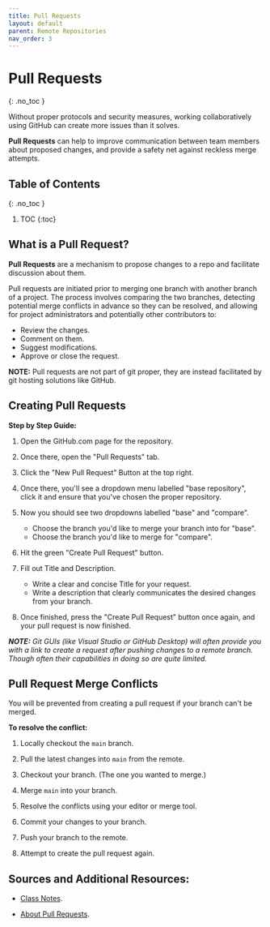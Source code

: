 ```yaml
---
title: Pull Requests
layout: default
parent: Remote Repositories
nav_order: 3
---
```


<!-- prettier-ignore-start -->

# Pull Requests
{: .no_toc }

Without proper protocols and security measures, working collaboratively using GitHub can create more issues than it solves. 

**Pull Requests** can help to improve communication between team members about proposed changes, and provide a safety net against reckless merge attempts.

## Table of Contents
{: .no_toc }

1. TOC
{:toc}

<!-- prettier-ignore-end -->

## What is a Pull Request?
**Pull Requests** are a mechanism to propose changes to a repo and facilitate discussion about them.

Pull requests are initiated prior to merging one branch with another branch of a project. The process involves comparing the two branches, detecting potential merge conflicts in advance so they can be resolved, and allowing for project administrators and potentially other contributors to:
- Review the changes.
- Comment on them.
- Suggest modifications.
- Approve or close the request.

**NOTE:** Pull requests are not part of git proper, they are instead facilitated by git hosting solutions like GitHub.

## Creating Pull Requests

**Step by Step Guide:**
1. Open the GitHub.com page for the repository.    

2. Once there, open the "Pull Requests" tab.

3. Click the "New Pull Request" Button at the top right.

4. Once there, you'll see a dropdown menu labelled "base repository", click it and ensure that you've chosen the proper repository.

5. Now you should see two dropdowns labelled "base" and "compare". 
    - Choose the branch you'd like to merge your branch into for "base".
    - Choose the branch you'd like to merge for "compare".
    
6. Hit the green "Create Pull Request" button.

7. Fill out Title and Description.
    - Write a clear and concise Title for your request.
    - Write a description that clearly communicates the desired changes from your branch.
    
8. Once finished, press the "Create Pull Request" button once again, and your pull request is now finished.



_**NOTE:** Git GUIs (like Visual Studio or GitHub Desktop) will often provide you with a link to create a request after pushing changes to a remote branch. Though often their capabilities in doing so are quite limited._



## Pull Request Merge Conflicts

You will be prevented from creating a pull request if your branch can't be merged.

**To resolve the conflict:**
1. Locally checkout the `main` branch.

2. Pull the latest changes into `main` from the remote.

3. Checkout your branch. (The one you wanted to merge.)

4. Merge `main` into your branch.

5. Resolve the conflicts using your editor or merge tool.

6. Commit your changes to your branch.

7. Push your branch to the remote.

8. Attempt to create the pull request again.

## Sources and Additional Resources:

- [Class Notes](https://stungeye.github.io/Software-Development-And-Documentation-1/03-git-team-collaboration/index.html#28).

- [About Pull Requests](https://docs.github.com/en/pull-requests/collaborating-with-pull-requests/proposing-changes-to-your-work-with-pull-requests/about-pull-requests).
